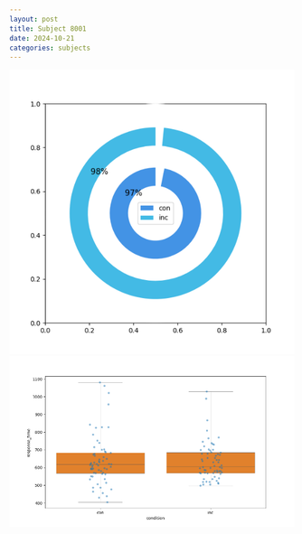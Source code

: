 ```yaml
---
layout: post
title: Subject 8001
date: 2024-10-21
categories: subjects
---
```


![](data/8001/run-3/8001_accuracy_by_condition.png)
![](data/8001/run-3/8001_rt.png)
